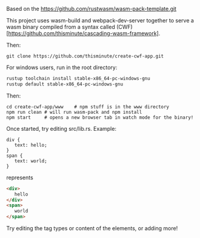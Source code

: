 Based on the https://github.com/rustwasm/wasm-pack-template.git

This project uses wasm-build and webpack-dev-server together to serve a wasm binary compiled from a syntax called (CWF)[https://github.com/thisminute/cascading-wasm-framework].

Then:
```
git clone https://github.com/thisminute/create-cwf-app.git
```

For windows users, run in the root directory:
```bash
rustup toolchain install stable-x86_64-pc-windows-gnu
rustup default stable-x86_64-pc-windows-gnu
```

Then:
```
cd create-cwf-app/www    # npm stuff is in the www directory
npm run clean # will run wasm-pack and npm install
npm start     # opens a new browser tab in watch mode for the binary!
```

Once started, try editing src/lib.rs. Example:

```cwf
div {
   text: hello;
}
span {
   text: world;
}
```
represents
```html
<div>
   hello
</div>
<span>
   world
</span>
```

Try editing the tag types or content of the elements, or adding more!
